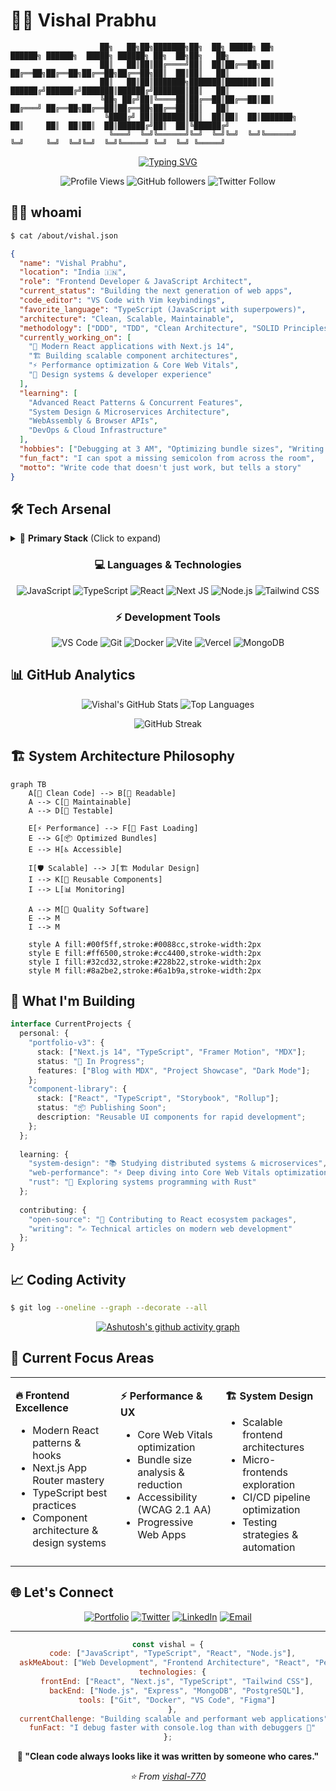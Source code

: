 # 👨‍💻 Vishal Prabhu

```ascii
                    ██╗   ██╗██╗███████╗██╗  ██╗ █████╗ ██╗         ██████╗ ██████╗  █████╗ ██████╗ ██╗  ██╗██╗   ██╗
                    ██║   ██║██║██╔════╝██║  ██║██╔══██╗██║         ██╔══██╗██╔══██╗██╔══██╗██╔══██╗██║  ██║██║   ██║
                    ██║   ██║██║███████╗███████║███████║██║         ██████╔╝██████╔╝███████║██████╔╝███████║██║   ██║
                    ╚██╗ ██╔╝██║╚════██║██╔══██║██╔══██║██║         ██╔═══╝ ██╔══██╗██╔══██║██╔══██╗██╔══██║██║   ██║
                     ╚████╔╝ ██║███████║██║  ██║██║  ██║███████╗    ██║     ██║  ██║██║  ██║██████╔╝██║  ██║╚██████╔╝
                      ╚═══╝  ╚═╝╚══════╝╚═╝  ╚═╝╚═╝  ╚═╝╚══════╝    ╚═╝     ╚═╝  ╚═╝╚═╝  ╚═╝╚═════╝ ╚═╝  ╚═╝ ╚═════╝ 
```

<div align="center">

[![Typing SVG](https://readme-typing-svg.demolab.com?font=Fira+Code&weight=500&size=24&duration=3000&pause=1000&color=00F5FF&center=true&vCenter=true&width=600&lines=Full+Stack+JavaScript+Developer;React+%7C+Next.js+%7C+TypeScript+Expert;Building+Scalable+Web+Applications;Always+Learning%2C+Always+Coding)](https://git.io/typing-svg)

![Profile Views](https://komarev.com/ghpvc/?username=vishal-770&color=00f5ff&style=flat-square&label=Profile+Views)
![GitHub followers](https://img.shields.io/github/followers/vishal-770?style=flat-square&color=00f5ff)
![Twitter Follow](https://img.shields.io/twitter/follow/vishal_7707?style=flat-square&color=00f5ff)

</div>

## 🧑‍💻 whoami

```bash
$ cat /about/vishal.json
```

```json
{
  "name": "Vishal Prabhu",
  "location": "India 🇮🇳",
  "role": "Frontend Developer & JavaScript Architect",
  "current_status": "Building the next generation of web apps",
  "code_editor": "VS Code with Vim keybindings",
  "favorite_language": "TypeScript (JavaScript with superpowers)",
  "architecture": "Clean, Scalable, Maintainable",
  "methodology": ["DDD", "TDD", "Clean Architecture", "SOLID Principles"],
  "currently_working_on": [
    "🚀 Modern React applications with Next.js 14",
    "🏗️ Building scalable component architectures",
    "⚡ Performance optimization & Core Web Vitals",
    "🎨 Design systems & developer experience"
  ],
  "learning": [
    "Advanced React Patterns & Concurrent Features",
    "System Design & Microservices Architecture",
    "WebAssembly & Browser APIs",
    "DevOps & Cloud Infrastructure"
  ],
  "hobbies": ["Debugging at 3 AM", "Optimizing bundle sizes", "Writing clean code"],
  "fun_fact": "I can spot a missing semicolon from across the room",
  "motto": "Write code that doesn't just work, but tells a story"
}
```

## 🛠️ Tech Arsenal

<details>
<summary>🎯 <strong>Primary Stack</strong> (Click to expand)</summary>

```yaml
languages:
  expert: ["JavaScript ES2024", "TypeScript", "HTML5", "CSS3"]
  learning: ["Rust", "Go", "Python"]

frontend:
  frameworks: ["React 18", "Next.js 14", "Svelte", "Astro"]
  styling: ["Tailwind CSS", "Styled Components", "CSS Modules", "Sass"]
  ui_libraries: ["shadcn/ui", "Radix UI", "Headless UI", "Framer Motion"]
  state_management: ["Zustand", "Redux Toolkit", "TanStack Query", "SWR"]
  
backend:
  runtime: ["Node.js", "Deno", "Bun"]
  frameworks: ["Express.js", "Fastify", "Hono", "Nest.js"]
  databases: ["MongoDB", "PostgreSQL", "Supabase", "PlanetScale"]
  apis: ["REST", "GraphQL", "tRPC", "WebSockets"]

tools:
  editors: ["VS Code", "Neovim"]
  terminals: ["Warp", "Hyper", "iTerm2"]
  version_control: ["Git", "GitHub Actions", "Conventional Commits"]
  package_managers: ["pnpm", "npm", "yarn"]
  bundlers: ["Vite", "Webpack", "Turbopack", "esbuild"]
  testing: ["Vitest", "Jest", "Playwright", "Cypress"]
  deployment: ["Vercel", "Railway", "Fly.io", "Docker"]
```

</details>

<div align="center">

### 💻 Languages & Technologies

![JavaScript](https://img.shields.io/badge/JavaScript-F7DF1E?style=for-the-badge&logo=javascript&logoColor=black)
![TypeScript](https://img.shields.io/badge/TypeScript-007ACC?style=for-the-badge&logo=typescript&logoColor=white)
![React](https://img.shields.io/badge/React-20232A?style=for-the-badge&logo=react&logoColor=61DAFB)
![Next JS](https://img.shields.io/badge/Next-black?style=for-the-badge&logo=next.js&logoColor=white)
![Node.js](https://img.shields.io/badge/Node.js-43853D?style=for-the-badge&logo=node.js&logoColor=white)
![Tailwind CSS](https://img.shields.io/badge/Tailwind_CSS-38B2AC?style=for-the-badge&logo=tailwind-css&logoColor=white)

### ⚡ Development Tools

![VS Code](https://img.shields.io/badge/VS%20Code-0078d4.svg?style=for-the-badge&logo=visual-studio-code&logoColor=white)
![Git](https://img.shields.io/badge/Git-F05032?style=for-the-badge&logo=git&logoColor=white)
![Docker](https://img.shields.io/badge/Docker-2496ED?style=for-the-badge&logo=docker&logoColor=white)
![Vite](https://img.shields.io/badge/Vite-B73BFE?style=for-the-badge&logo=vite&logoColor=FFD62E)
![Vercel](https://img.shields.io/badge/Vercel-000000?style=for-the-badge&logo=vercel&logoColor=white)
![MongoDB](https://img.shields.io/badge/MongoDB-4EA94B?style=for-the-badge&logo=mongodb&logoColor=white)

</div>

## 📊 GitHub Analytics

<div align="center">

![Vishal's GitHub Stats](https://github-readme-stats.vercel.app/api?username=vishal-770&show_icons=true&theme=radical&hide_border=true)
![Top Languages](https://github-readme-stats.vercel.app/api/top-langs/?username=vishal-770&layout=compact&theme=radical&hide_border=true)

![GitHub Streak](https://github-readme-streak-stats.herokuapp.com?user=vishal-770&theme=radical&hide_border=true)

</div>


## 🏗️ System Architecture Philosophy

```mermaid
graph TB
    A[🎯 Clean Code] --> B[📖 Readable]
    A --> C[🔧 Maintainable]
    A --> D[🧪 Testable]
    
    E[⚡ Performance] --> F[🚀 Fast Loading]
    E --> G[📦 Optimized Bundles]
    E --> H[♿ Accessible]
    
    I[🛡️ Scalable] --> J[🏗️ Modular Design]
    I --> K[🔄 Reusable Components]
    I --> L[📊 Monitoring]
    
    A --> M[💎 Quality Software]
    E --> M
    I --> M
    
    style A fill:#00f5ff,stroke:#0088cc,stroke-width:2px
    style E fill:#ff6500,stroke:#cc4400,stroke-width:2px
    style I fill:#32cd32,stroke:#228b22,stroke-width:2px
    style M fill:#8a2be2,stroke:#6a1b9a,stroke-width:2px
```

## 🚀 What I'm Building

```typescript
interface CurrentProjects {
  personal: {
    "portfolio-v3": {
      stack: ["Next.js 14", "TypeScript", "Framer Motion", "MDX"];
      status: "🚧 In Progress";
      features: ["Blog with MDX", "Project Showcase", "Dark Mode"];
    };
    "component-library": {
      stack: ["React", "TypeScript", "Storybook", "Rollup"];
      status: "📦 Publishing Soon";
      description: "Reusable UI components for rapid development";
    };
  };
  
  learning: {
    "system-design": "📚 Studying distributed systems & microservices",
    "web-performance": "⚡ Deep diving into Core Web Vitals optimization",
    "rust": "🦀 Exploring systems programming with Rust"
  };
  
  contributing: {
    "open-source": "🌟 Contributing to React ecosystem packages",
    "writing": "✍️ Technical articles on modern web development"
  };
}
```

## 📈 Coding Activity

```bash
$ git log --oneline --graph --decorate --all
```

<div align="center">

[![Ashutosh's github activity graph](https://github-readme-activity-graph.vercel.app/graph?username=vishal-770&theme=react-dark&bg_color=0D1117&color=00F5FF&line=00F5FF&point=FFFFFF&area=true&hide_border=true)](https://github.com/ashutosh00710/github-readme-activity-graph)

</div>

## 🎯 Current Focus Areas

<table>
<tr>
<td valign="top" width="33%">

**🔥 Frontend Excellence**
- Modern React patterns & hooks
- Next.js App Router mastery
- TypeScript best practices
- Component architecture & design systems

</td>
<td valign="top" width="33%">

**⚡ Performance & UX**
- Core Web Vitals optimization
- Bundle size analysis & reduction
- Accessibility (WCAG 2.1 AA)
- Progressive Web Apps

</td>
<td valign="top" width="33%">

**🏗️ System Design**
- Scalable frontend architectures
- Micro-frontends exploration
- CI/CD pipeline optimization
- Testing strategies & automation

</td>
</tr>
</table>

## 🌐 Let's Connect

<div align="center">

[![Portfolio](https://img.shields.io/badge/Portfolio-FF5722?style=for-the-badge&logo=todoist&logoColor=white)](https://portfolio-new-seven-jade.vercel.app/)
[![Twitter](https://img.shields.io/badge/Twitter-1DA1F2?style=for-the-badge&logo=twitter&logoColor=white)](https://twitter.com/vishal_7707)
[![LinkedIn](https://img.shields.io/badge/LinkedIn-0077B5?style=for-the-badge&logo=linkedin&logoColor=white)](https://www.linkedin.com/in/vishal-prabhu-130b1a323/)
[![Email](https://img.shields.io/badge/Email-D14836?style=for-the-badge&logo=gmail&logoColor=white)](mailto:vishalpeace07@gmail.com)

</div>

---

<div align="center">

```javascript
const vishal = {
  code: ["JavaScript", "TypeScript", "React", "Node.js"],
  askMeAbout: ["Web Development", "Frontend Architecture", "React", "Performance"],
  technologies: {
    frontEnd: ["React", "Next.js", "TypeScript", "Tailwind CSS"],
    backEnd: ["Node.js", "Express", "MongoDB", "PostgreSQL"],
    tools: ["Git", "Docker", "VS Code", "Figma"]
  },
  currentChallenge: "Building scalable and performant web applications",
  funFact: "I debug faster with console.log than with debuggers 🚀"
};
```

**💬 "Clean code always looks like it was written by someone who cares."**

*⭐ From [vishal-770](https://github.com/vishal-770)*

</div>
